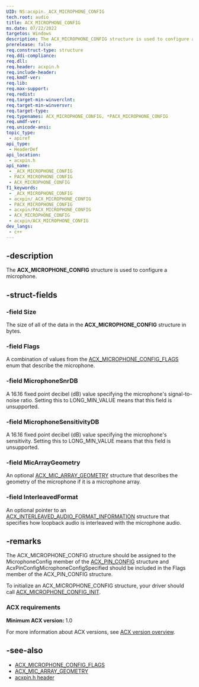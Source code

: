 ```yaml
---
UID: NS:acxpin._ACX_MICROPHONE_CONFIG
tech.root: audio
title: ACX_MICROPHONE_CONFIG
ms.date: 07/22/2022
targetos: Windows
description: The ACX_MICROPHONE_CONFIG structure is used to configure a microphone.
prerelease: false
req.construct-type: structure
req.ddi-compliance: 
req.dll: 
req.header: acxpin.h
req.include-header: 
req.kmdf-ver: 
req.lib: 
req.max-support: 
req.redist: 
req.target-min-winverclnt: 
req.target-min-winversvr: 
req.target-type: 
req.typenames: ACX_MICROPHONE_CONFIG, *PACX_MICROPHONE_CONFIG
req.umdf-ver: 
req.unicode-ansi: 
topic_type:
 - apiref
api_type:
 - HeaderDef
api_location:
 - acxpin.h
api_name:
 - _ACX_MICROPHONE_CONFIG
 - PACX_MICROPHONE_CONFIG
 - ACX_MICROPHONE_CONFIG
f1_keywords:
 - _ACX_MICROPHONE_CONFIG
 - acxpin/_ACX_MICROPHONE_CONFIG
 - PACX_MICROPHONE_CONFIG
 - acxpin/PACX_MICROPHONE_CONFIG
 - ACX_MICROPHONE_CONFIG
 - acxpin/ACX_MICROPHONE_CONFIG
dev_langs:
 - c++
---
```


## -description

The **ACX_MICROPHONE_CONFIG** structure is used to configure a microphone.

## -struct-fields

### -field Size

The size of all of the data in the **ACX_MICROPHONE_CONFIG** structure in bytes.

### -field Flags

A combination of values from the [ACX_MICROPHONE_CONFIG_FLAGS](ne-acxpin-acx_microphone_config_flags.md) enum that describe the microphone.

### -field MicrophoneSnrDB

A 16.16 fixed point decibel (dB) value specifying the microphone's signal-to-noise ratio. Setting this to LONG_MIN_VALUE means that this field is unsupported.

### -field MicrophoneSensitivityDB

A 16.16 fixed point decibel (dB) value specifying the microphone's sensitivity. Setting this to LONG_MIN_VALUE means that this field is unsupported.

### -field MicArrayGeometry

An optional [ACX_MIC_ARRAY_GEOMETRY](ns-acxpin-acx_mic_array_geometry.md) structure that describes the geometry of the microphone if it is a microphone array.

### -field InterleavedFormat

An optional pointer to an [ACX_INTERLEAVED_AUDIO_FORMAT_INFORMATION](ns-acxpin-acx_interleaved_audio_format_information.md) structure that specifies how loopback audio is interleaved with the microphone audio.

## -remarks

The ACX_MICROPHONE_CONFIG structure should be assigned to the MicrophoneConfig member of the [ACX_PIN_CONFIG](ns-acxpin-acx_pin_config.md) structure and AcxPinConfigMicrophoneConfigSpecified should be included in the Flags member of the ACX_PIN_CONFIG structure.

To initialize an ACX_MICROPHONE_CONFIG structure, your driver should call [ACX_MICROPHONE_CONFIG_INIT](nf-acxpin-acx_microphone_config_init.md).

### ACX requirements

**Minimum ACX version:** 1.0

For more information about ACX versions, see [ACX version overview](/windows-hardware/drivers/audio/acx-version-overview).

## -see-also

- [ACX_MICROPHONE_CONFIG_FLAGS](ne-acxpin-acx_microphone_config_flags.md)
- [ACX_MIC_ARRAY_GEOMETRY](ns-acxpin-acx_mic_array_geometry.md)
- [acxpin.h header](index.md)


